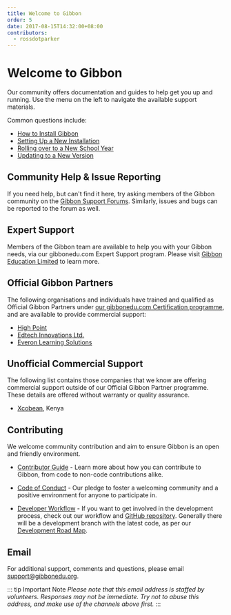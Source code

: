 ```yaml
---
title: Welcome to Gibbon
order: 5
date: 2017-08-15T14:32:00+08:00
contributors:
  - rossdotparker
---
```


# Welcome to Gibbon

Our community offers documentation and guides to help get you up and running. Use the menu on the left to navigate the available support materials.

Common questions include:
- [How to Install Gibbon](<installing-gibbon.md>)
- [Setting Up a New Installation](<../getting-started/next-steps.md>)
- [Rolling over to a New School Year](<../modules/admin/rollover.md>)
- [Updating to a New Version](<../administration/updating-gibbon.md>)

## Community Help & Issue Reporting

If you need help, but can't find it here, try asking members of the Gibbon community on the [Gibbon Support Forums](http://ask.gibbonedu.org/). Similarly, issues and bugs can be reported to the forum as well.

## Expert Support
Members of the Gibbon team are available to help you with your Gibbon needs, via our gibbonedu.com Expert Support program. Please visit [Gibbon Education Limited](https://gibbonedu.com/) to learn more.

## Official Gibbon Partners
The following organisations and individuals have trained and qualified as Official Gibbon Partners under [our gibbonedu.com Certification programme](https://gibbonedu.com/certification.php), and are available to provide commercial support:

- [High Point](https://highpointedu.com)
- [Edtech Innovations Ltd.](https://edtechinno.com)
- [Everon Learning Solutions](https://www.everonlearning.com/)

## Unofficial Commercial Support
The following list contains those companies that we know are offering commercial support outside of our Official Gibbon Partner programme. These details are offered without warranty or quality assurance.

- [Xcobean](https://xcobean.org/), Kenya

## Contributing

We welcome community contribution and aim to ensure Gibbon is an open and friendly environment.

- [Contributor Guide](https://github.com/GibbonEdu/core/blob/main/.github/CONTRIBUTING.md) - Learn more about how you can contribute to Gibbon, from code to non-code contributions alike.

- [Code of Conduct](https://github.com/GibbonEdu/core/blob/main/.github/CODE_OF_CONDUCT.md) - Our pledge to foster a welcoming community and a positive environment for anyone to participate in.

- [Developer Workflow](<../development/getting-started/developer-workflow.md>) - If you want to get involved in the development process, check out our workflow and [GitHub repository](https://github.com/GibbonEdu/core). Generally there will be a development branch with the latest code, as per our [Development Road Map](/gibbon-road-map.md).

## Email

For additional support, comments and questions, please email [support@gibbonedu.org](mailto:support@gibbonedu.org). 

::: tip Important Note
_Please note that this email address is staffed by volunteers. Responses may not be immediate. Try not to abuse this address, and make use of the channels above first._
:::
